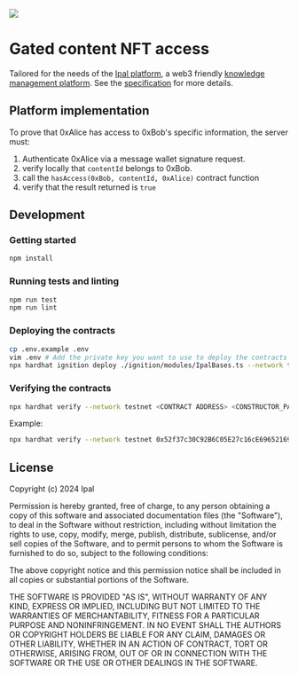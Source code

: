 ![](https://i-p.rmcdn.net/65fd9abf114acc00326b972c/4693032/image-dbef989c-7504-46cf-97e1-410a19916f20.png?e=webp&nll=true)

# Gated content NFT access

Tailored for the needs of the [Ipal platform](https://app.ipal.network/), a web3 friendly [knowledge management platform](https://en.wikipedia.org/wiki/Knowledge_management_software).
See the [specification](./contracts/erc4908/README.md) for more details.

## Platform implementation

To prove that 0xAlice has access to 0xBob's specific information, the server must:

1. Authenticate 0xAlice via a message wallet signature request.
2. verify locally that `contentId` belongs to 0xBob.
3. call the `hasAccess(0xBob, contentId, 0xAlice)` contract function
4. verify that the result returned is `true`

## Development

### Getting started

```sh
npm install
```

### Running tests and linting

```sh
npm run test
npm run lint
```

### Deploying the contracts

```sh
cp .env.example .env
vim .env # Add the private key you want to use to deploy the contracts
npx hardhat ignition deploy ./ignition/modules/IpalBases.ts --network testnet --reset
```

### Verifying the contracts

```sh
npx hardhat verify --network testnet <CONTRACT ADDRESS> <CONSTRUCTOR_PARAMETERS>
```

Example:
```sh
npx hardhat verify --network testnet 0x52f37c30C92B6C05E27c16cE69652169363534D6 "https://tbd.ltd/"
```

## License

Copyright (c) 2024 Ipal

Permission is hereby granted, free of charge, to any person obtaining a copy of this software and associated documentation files (the "Software"), to deal in the Software without restriction, including without limitation the rights to use, copy, modify, merge, publish, distribute, sublicense, and/or sell copies of the Software, and to permit persons to whom the Software is furnished to do so, subject to the following conditions:

The above copyright notice and this permission notice shall be included in all copies or substantial portions of the Software.

THE SOFTWARE IS PROVIDED "AS IS", WITHOUT WARRANTY OF ANY KIND, EXPRESS OR IMPLIED, INCLUDING BUT NOT LIMITED TO THE WARRANTIES OF MERCHANTABILITY, FITNESS FOR A PARTICULAR PURPOSE AND NONINFRINGEMENT. IN NO EVENT SHALL THE AUTHORS OR COPYRIGHT HOLDERS BE LIABLE FOR ANY CLAIM, DAMAGES OR OTHER LIABILITY, WHETHER IN AN ACTION OF CONTRACT, TORT OR OTHERWISE, ARISING FROM, OUT OF OR IN CONNECTION WITH THE SOFTWARE OR THE USE OR OTHER DEALINGS IN THE SOFTWARE.
